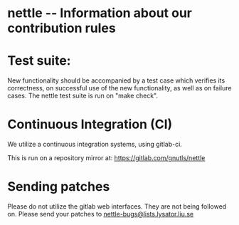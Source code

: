 # nettle -- Information about our contribution rules

# Test suite:

   New functionality should be accompanied by a test case which verifies
its correctness, on successful use of the new functionality, as well as on
failure cases. The nettle test suite is run on "make check".

# Continuous Integration (CI)

We utilize a continuous integration systems, using gitlab-ci.

This is run on a repository mirror at:
https://gitlab.com/gnutls/nettle

# Sending patches

Please do not utilize the gitlab web interfaces. They are not
being followed on. Please send your patches to nettle-bugs@lists.lysator.liu.se



